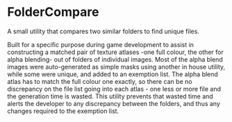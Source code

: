 # FolderCompare
A small utility that compares two similar folders to find unique files.

Built for a specific purpose during game development to assist in constructing a matched pair of texture atlases -one full colour, the other for alpha blending- out of folders of individual images. Most of the alpha blend images were auto-generated as simple masks using another in house utility, while some were unique, and added to an exemption list. The alpha blend atlas has to match the full colour one exactly, so there can be no discrepancy on the file list going into each atlas - one less or more file and the generation time is wasted. This utility prevents that wasted time and alerts the developer to any discrepancy between the folders, and thus any changes required to the exemption list.
